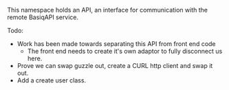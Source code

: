 This namespace holds an API, an interface for communication with the
remote BasiqAPI service.

Todo:

  - Work has been made towards separating this API from front end code
    - The front end needs to create it's own adaptor to fully disconnect us here.
  - Prove we can swap guzzle out, create a CURL http client and swap it out.
  - Add a create user class.